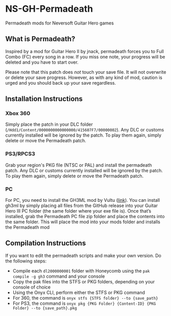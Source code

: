 # NS-GH-Permadeath
Permadeath mods for Neversoft Guitar Hero games

## What is Permadeath?
Inspired by a mod for Guitar Hero II by jnack, permadeath forces you to Full Combo (FC) every song in a row. If you miss one note, your progress will be deleted and you have to start over. 

Please note that this patch does _not_ touch your save file. It will not overwrite or delete your save progress. However, as with any kind of mod, caution is urged and you should back up your save regardless.

## Installation Instructions

### Xbox 360
Simply place the patch in your DLC folder (`/Hdd1/Content/0000000000000000/415607F7/00000002`). Any DLC or customs currently installed will be ignored by the patch. To play them again, simply delete or move the Permadeath patch.

### PS3/RPCS3
Grab your region's PKG file (NTSC or PAL) and install the permadeath patch. Any DLC or customs currently installed will be ignored by the patch. To play them again, simply delete or move the Permadeath patch.

### PC
For PC, you need to install the GH3ML mod by Vultu ([link](https://github.com/nsneverhax/gh3ml)). You can install gh3ml by simply placing all files from the GitHub release into your Guitar Hero III PC folder (the same folder where your exe file is). Once that’s installed, grab the Permadeath PC file zip folder and place the contents into the same folder.
This will place the mod into your mods folder and installs the Permadeath mod


## Compilation Instructions

If you want to edit the permadeath scripts and make your own version. Do the following steps:
- Compile each `dl2000000001` folder with Honeycomb using the `pak compile -g gh3` command and your console
- Copy the pak files into the STFS or PKG folders, depending on your console of choice
- Using the Onyx CLI, perform either the STFS or PKG command
-   For 360, the command is `onyx stfs {STFS folder} --to {save_path}`
-   For PS3, the command is `onyx pkg {PKG Folder} {Content-ID} {PKG Folder} --to {save_path}.pkg`
